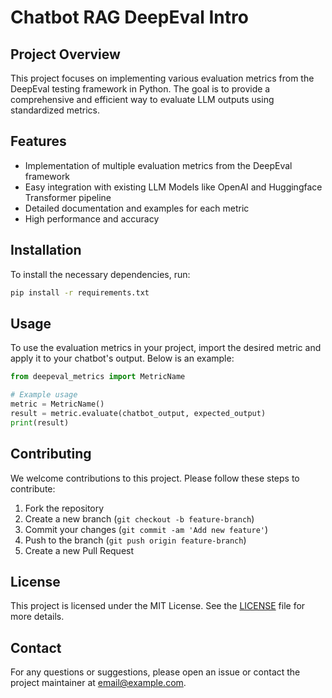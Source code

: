 # Chatbot RAG DeepEval Intro

## Project Overview

This project focuses on implementing various evaluation metrics from the DeepEval testing framework in Python. The goal is to provide a comprehensive and efficient way to evaluate LLM outputs using standardized metrics.

## Features

- Implementation of multiple evaluation metrics from the DeepEval framework
- Easy integration with existing LLM Models like OpenAI and Huggingface Transformer pipeline
- Detailed documentation and examples for each metric
- High performance and accuracy

## Installation


To install the necessary dependencies, run:

```bash
pip install -r requirements.txt
```

## Usage

To use the evaluation metrics in your project, import the desired metric and apply it to your chatbot's output. Below is an example:

```python
from deepeval_metrics import MetricName

# Example usage
metric = MetricName()
result = metric.evaluate(chatbot_output, expected_output)
print(result)
```

## Contributing

We welcome contributions to this project. Please follow these steps to contribute:

1. Fork the repository
2. Create a new branch (`git checkout -b feature-branch`)
3. Commit your changes (`git commit -am 'Add new feature'`)
4. Push to the branch (`git push origin feature-branch`)
5. Create a new Pull Request

## License

This project is licensed under the MIT License. See the [LICENSE](LICENSE) file for more details.

## Contact

For any questions or suggestions, please open an issue or contact the project maintainer at [email@example.com](mailto:email@example.com).
